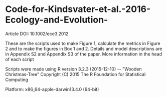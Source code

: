 # Code-for-Kindsvater-et-al.-2016-Ecology-and-Evolution-
Article  DOI: 10.1002/ece3.2012

These are the scripts used to make Figure 1, calculate the metrics in Figure 2 and to make the figures in Box 1 and 2. Details and model descriptions are in Appendix S2 and Appendix S3 of the paper. More information in the head of each script

Scripts were made using
R version 3.2.3 (2015-12-10) -- "Wooden Christmas-Tree"
Copyright (C) 2015 The R Foundation for Statistical Computing

Platform: x86_64-apple-darwin13.4.0 (64-bit)
